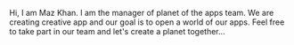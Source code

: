 Hi, I am Maz Khan.
I am the manager of planet of the apps team.
We are creating creative app and our goal is to open a world of our apps.
Feel free to take part in our team and let's create a planet together...
